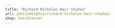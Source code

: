 ```yaml
---
title: "Richard Nicholas Hair Studio"
url: /philadelphia/richard-nicholas-hair-studio/
shop: hairdresser
---
```

